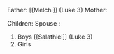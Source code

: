 Father: [[Melchi]] (Luke 3)
Mother: 

Children:
Spouse : 
1) Boys
	[[Salathiel]] (Luke 3)
2) Girls
	